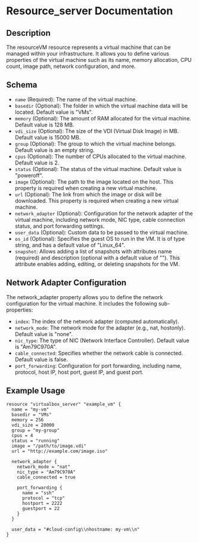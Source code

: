 # Resource_server Documentation

## Description
The resourceVM resource represents a virtual machine that can be managed within your infrastructure. It allows you to define various properties of the virtual machine such as its name, memory allocation, CPU count, image path, network configuration, and more.

## Schema
- `name` (Required): The name of the virtual machine.
- `basedir` (Optional): The folder in which the virtual machine data will be located. Default value is "VMs".
- `memory` (Optional): The amount of RAM allocated for the virtual machine. Default value is 128 MB.
- `vdi_size` (Optional): The size of the VDI (Virtual Disk Image) in MB. Default value is 15000 MB.
- `group` (Optional): The group to which the virtual machine belongs. Default value is an empty string.
- `cpus` (Optional): The number of CPUs allocated to the virtual machine. Default value is 2.
- `status` (Optional): The status of the virtual machine. Default value is "poweroff".
- `image` (Optional): The path to the image located on the host. This property is required when creating a new virtual machine.
- `url` (Optional): The link from which the image or disk will be downloaded. This property is required when creating a new virtual machine.
- `network_adapter` (Optional): Configuration for the network adapter of the virtual machine, including network mode, NIC type, cable connection status, and port forwarding settings.
- `user_data` (Optional): Custom data to be passed to the virtual machine.
- `os_id` (Optional): Specifies the guest OS to run in the VM. It is of type string, and has a default value of "Linux_64".
- `snapshot`: Allows adding a list of snapshots with attributes name (required) and description (optional with a default value of ""). This attribute enables adding, editing, or deleting snapshots for the VM.

## Network Adapter Configuration
The network_adapter property allows you to define the network configuration for the virtual machine. It includes the following sub-properties:
- `index`: The index of the network adapter (computed automatically).
- `network_mode`: The network mode for the adapter (e.g., nat, hostonly). Default value is "none".
- `nic_type`: The type of NIC (Network Interface Controller). Default value is "Am79C970A".
- `cable_connected`: Specifies whether the network cable is connected. Default value is false.
- `port_forwarding`: Configuration for port forwarding, including name, protocol, host IP, host port, guest IP, and guest port.
  


## Example Usage
```hcl
resource "virtualbox_server" "example_vm" {
  name = "my-vm"
  basedir = "VMs"
  memory = 256
  vdi_size = 20000
  group = "my-group"
  cpus = 4
  status = "running"
  image = "/path/to/image.vdi"
  url = "http://example.com/image.iso"

  network_adapter {
    network_mode = "nat"
    nic_type = "Am79C970A"
    cable_connected = true

    port_forwarding {
      name = "ssh"
      protocol = "tcp"
      hostport = 2222
      guestport = 22
    }
  }

  user_data = "#cloud-config\\nhostname: my-vm\\n"
}
```